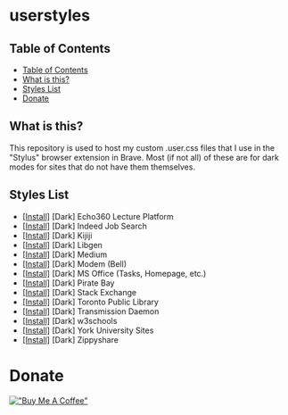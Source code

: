 # userstyles

## Table of Contents
- [Table of Contents](#table-of-contents)
- [What is this?](#what-is-this?)
- [Styles List](#styles-list)
- [Donate](#donate)

## What is this?
This repository is used to host my custom .user.css files that I use in the "Stylus" browser extension in Brave. Most (if not all) of these are for dark modes for sites that do not have them themselves.

## Styles List
- [[Install]](https://raw.githubusercontent.com/hussein-esmail7/userstyles/dark_echo360.user.css) [Dark] Echo360 Lecture Platform
- [[Install]](https://raw.githubusercontent.com/hussein-esmail7/userstyles/dark_indeed.user.css) [Dark] Indeed Job Search
- [[Install]](https://raw.githubusercontent.com/hussein-esmail7/userstyles/dark_kijiji.user.css) [Dark] Kijiji
- [[Install]](https://raw.githubusercontent.com/hussein-esmail7/userstyles/dark_libgen.user.css) [Dark] Libgen
- [[Install]](https://raw.githubusercontent.com/hussein-esmail7/userstyles/dark_medium.user.css) [Dark] Medium
- [[Install]](https://raw.githubusercontent.com/hussein-esmail7/userstyles/dark_modem.user.css) [Dark] Modem (Bell)
- [[Install]](https://raw.githubusercontent.com/hussein-esmail7/userstyles/dark_office.user.css) [Dark] MS Office (Tasks, Homepage, etc.)
- [[Install]](https://raw.githubusercontent.com/hussein-esmail7/userstyles/dark_pirate_bay.user.css) [Dark] Pirate Bay
- [[Install]](https://raw.githubusercontent.com/hussein-esmail7/userstyles/dark_stack_exchange.user.css) [Dark] Stack Exchange
- [[Install]](https://raw.githubusercontent.com/hussein-esmail7/userstyles/dark_tpl.user.css) [Dark] Toronto Public Library
- [[Install]](https://raw.githubusercontent.com/hussein-esmail7/userstyles/dark_transmission.user.css) [Dark]  Transmission Daemon
- [[Install]](https://raw.githubusercontent.com/hussein-esmail7/userstyles/dark_w3schools.user.css) [Dark] w3schools
- [[Install]](https://raw.githubusercontent.com/hussein-esmail7/userstyles/dark_yorku.user.css) [Dark] York University Sites
- [[Install]](https://raw.githubusercontent.com/hussein-esmail7/userstyles/dark_zippyshare.user.css) [Dark] Zippyshare

# Donate
[!["Buy Me A Coffee"](https://www.buymeacoffee.com/assets/img/custom_images/orange_img.png)](https://www.buymeacoffee.com/husseinesmail)